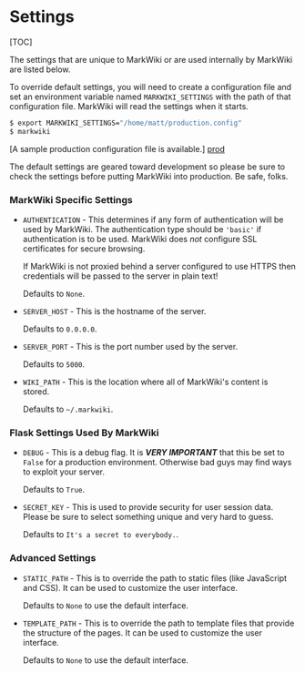 Settings
========

[TOC]

The settings that are unique to MarkWiki or are used internally by MarkWiki
are listed below.

To override default settings, you will need to create a configuration file and
set an environment variable named `MARKWIKI_SETTINGS` with the path of that
configuration file. MarkWiki will read the settings when it starts.

```bash
$ export MARKWIKI_SETTINGS="/home/matt/production.config"
$ markwiki
```

[A sample production configuration file is available.] [prod]

The default settings are geared toward development so please be sure to check
the settings before putting MarkWiki into production. Be safe, folks.

### MarkWiki Specific Settings

*   `AUTHENTICATION` - This determines if any form of authentication will be
    used by MarkWiki. The authentication type should be `'basic'` if
    authentication is to be used. MarkWiki does *not* configure SSL
    certificates for secure browsing.

    If MarkWiki is not proxied behind a server configured to use HTTPS then
    credentials will be passed to the server in plain text!

    Defaults to `None`.

*   `SERVER_HOST` - This is the hostname of the server.

    Defaults to `0.0.0.0`.

*   `SERVER_PORT` - This is the port number used by the server.

    Defaults to `5000`.

*   `WIKI_PATH` - This is the location where all of MarkWiki's content is
    stored.

    Defaults to `~/.markwiki`.

### Flask Settings Used By MarkWiki

*   `DEBUG` - This is a debug flag. It is ***VERY IMPORTANT*** that this be set
    to `False` for a production environment. Otherwise bad guys may find ways
    to exploit your server.

    Defaults to `True`.

*   `SECRET_KEY` - This is used to provide security for user session data.
    Please be sure to select something unique and very hard to guess.

    Defaults to `It's a secret to everybody.`.

### Advanced Settings

*   `STATIC_PATH` - This is to override the path to static files (like
    JavaScript and CSS). It can be used to customize the user interface.

    Defaults to `None` to use the default interface.

*   `TEMPLATE_PATH` - This is to override the path to template files that
    provide the structure of the pages. It can be used to customize the user
    interface.

    Defaults to `None` to use the default interface.

[prod]: https://raw.github.com/mblayman/markwiki/master/production.config
